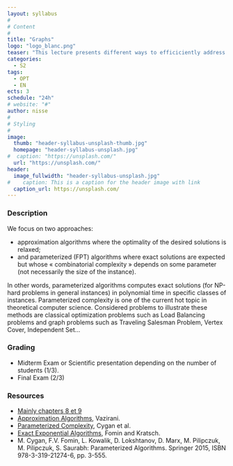 ```yaml
---
layout: syllabus
#
# Content
#
title: "Graphs"
logo: "logo_blanc.png"
teaser: "This lecture presents different ways to efficiciently address « difficult » (NP-hard) problems."
categories:
  - S2
tags:
  - OPT
  - EN
ects: 3
schedule: "24h"
# website: "#"
author: nisse
#
# Styling
#
image:
  thumb: "header-syllabus-unsplash-thumb.jpg"
  homepage: "header-syllabus-unsplash.jpg"
#  caption: "https://unsplash.com/"
  url: "https://unsplash.com/"
header:
  image_fullwidth: "header-syllabus-unsplash.jpg"
#    caption: This is a caption for the header image with link
  caption_url: https://unsplash.com/
---
```


### Description ###

We focus on two approaches:
 - approximation algorithms where the optimality of the desired solutions is relaxed;
 - and parameterized (FPT) algorithms where exact solutions are expected but whose « combinatorial complexity » depends on some parameter (not necessarily the size of the instance).

 In other words, parameterized algorithms computes exact solutions (for NP-hard problems in general instances) in polynomial time in specific classes of instances. Parameterized complexity is one of the current hot topic in theoretical computer science.
Considered problems to illustrate these methods are classical optimization problems such as Load Balancing problems and graph problems such as Traveling Salesman Problem, Vertex Cover, Independent Set…


### Grading ###

- Midterm Exam or Scientific presentation depending on the number of students (1/3).
- Final Exam (2/3)

### Resources ###

- [Mainly chapters 8 et 9](http://www-sop.inria.fr/members/Nicolas.Nisse/lectures/)
- [Approximation Algorithms](https://doc.lagout.org/science/0_Computer%20Science/2_Algorithms/Approximation%20Algorithms%20%5BVazirani%202010-12-01%5D.pdf), Vazirani.
- [Parameterized Complexity](https://www.mimuw.edu.pl/~malcin/book/parameterized-algorithms.pdf), Cygan et al.
- [Exact Exponential Algorithms](http://www.ii.uib.no/~fomin/BookEA/BookEA.pdf), Fomin and Kratsch.
- M. Cygan, F.V. Fomin, L. Kowalik, D. Lokshtanov, D. Marx, M. Pilipczuk, M. Pilipczuk, S. Saurabh: Parameterized Algorithms. Springer 2015, ISBN 978-3-319-21274-6, pp. 3-555.
